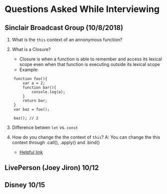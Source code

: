 # Questions Asked While Interviewing

## Sinclair Broadcast Group (10/8/2018)

1. What is the `this` context of an annonymous function?

2. What is a Closure?
    * Closure is when a function is able to remember and access its lexical scope even when that function is executing outside its lexical scope 
    * Example:
   
````
    function foo(){
        var a = 2;
        function bar(){
            console.log(a);
        }
        return bar;
    }
    var baz = foo();

    baz(); // 2

````

3. Difference betwen `let` vs. `const`

4. How do you change the the context of `this`?
   A: You can change the this context through .call(), .apply() and .bind()
   * [Helpful link](https://toddmotto.com/understanding-the-this-keyword-in-javascript/)



## LivePerson (Joey Jiron) 10/12


## Disney 10/15
